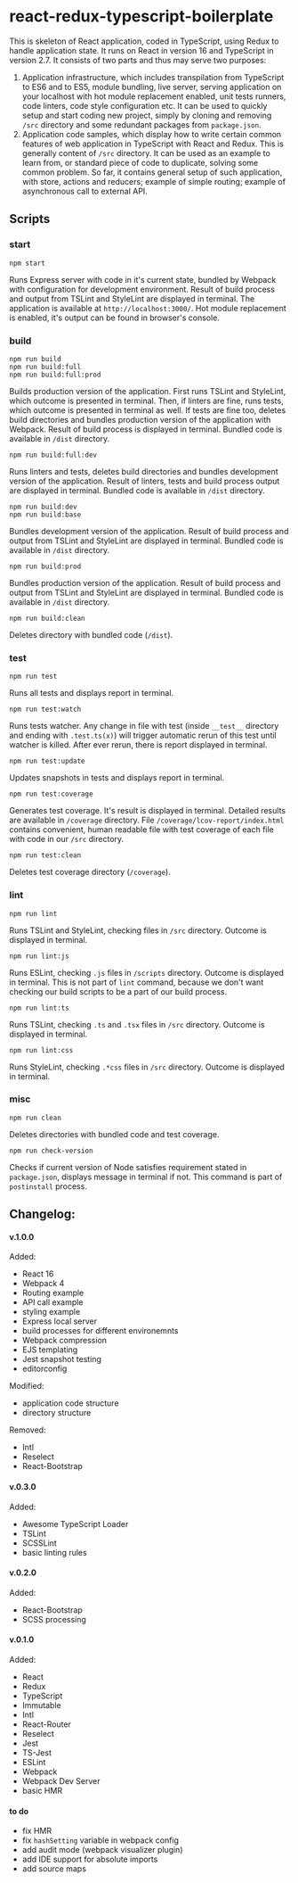 # react-redux-typescript-boilerplate
This is skeleton of React application, coded in TypeScript, using Redux to handle application state. It runs on React in version 16 and TypeScript in version 2.7. It consists of two parts and thus may serve two purposes:

1. Application infrastructure, which includes transpilation from TypeScript to ES6 and to ES5, module bundling, live server, serving application on your localhost with hot module replacement enabled, unit tests runners, code linters, code style configuration etc. It can be used to quickly setup and start coding new project, simply by cloning and removing `/src` directory and some redundant packages from `package.json`.
2. Application code samples, which display how to write certain common features of web application in TypeScript with React and Redux. This is generally content of `/src` directory. It can be used as an example to learn from, or standard piece of code to duplicate, solving some common problem. So far, it contains general setup of such application, with store, actions and reducers; example of simple routing; example of asynchronous call to external API.  

## Scripts

### start
```
npm start
```
Runs Express server with code in it's current state, bundled by Webpack with configuration for development environment. Result of build process and output from TSLint and StyleLint are displayed in terminal. The application is available at `http://localhost:3000/`. Hot module replacement is enabled, it's output can be found in browser's console.

### build
```
npm run build
npm run build:full
npm run build:full:prod
```
Builds production version of the application. First runs TSLint and StyleLint, which outcome is presented in terminal. Then, if linters are fine, runs tests, which outcome is presented in terminal as well. If tests are fine too, deletes build directories and bundles production version of the application with Webpack. Result of build process is displayed in terminal. Bundled code is available in `/dist` directory.

```
npm run build:full:dev
```
Runs linters and tests, deletes build directories and bundles development version of the application. Result of linters, tests and build process output are displayed in terminal. Bundled code is available in `/dist` directory.

```
npm run build:dev
npm run build:base
```
Bundles development version of the application. Result of build process and output from TSLint and StyleLint are displayed in terminal. Bundled code is available in `/dist` directory.

```
npm run build:prod
```
Bundles production version of the application. Result of build process and output from TSLint and StyleLint are displayed in terminal. Bundled code is available in `/dist` directory.

```
npm run build:clean
```
Deletes directory with bundled code (`/dist`).

### test
```
npm run test
```
Runs all tests and displays report in terminal.

```
npm run test:watch
```
Runs tests watcher. Any change in file with test (inside `__test__` directory and ending with `.test.ts(x)`) will trigger automatic rerun of this test until watcher is killed. After ever rerun, there is report displayed in terminal.

```
npm run test:update
```
Updates snapshots in tests and displays report in terminal.

```
npm run test:coverage
``` 
Generates test coverage. It's result is displayed in terminal. Detailed results are available in `/coverage` directory. File `/coverage/lcov-report/index.html` contains convenient, human readable file with test coverage of each file with code in our `/src` directory. 

```
npm run test:clean
```
Deletes test coverage directory (`/coverage`).

### lint
```
npm run lint
```
Runs TSLint and StyleLint, checking files in `/src` directory. Outcome is displayed in terminal.

```
npm run lint:js
```
Runs ESLint, checking `.js` files in `/scripts` directory. Outcome is displayed in terminal. This is not part of `lint` command, because we don't want checking our build scripts to be a part of our build process.

```
npm run lint:ts
```
Runs TSLint, checking `.ts` and `.tsx` files in `/src` directory. Outcome is displayed in terminal.

```
npm run lint:css
```
Runs StyleLint, checking `.*css` files in `/src` directory. Outcome is displayed in terminal. 

### misc
```
npm run clean
```
Deletes directories with bundled code and test coverage.

```
npm run check-version
```
Checks if current version of Node satisfies requirement stated in `package.json`, displays message in terminal if not. This command is part of `postinstall` process.

## Changelog:
#### v.1.0.0
Added:
* React 16
* Webpack 4
* Routing example
* API call example
* styling example
* Express local server
* build processes for different environemnts
* Webpack compression
* EJS templating
* Jest snapshot testing
* editorconfig

Modified:
* application code structure
* directory structure

Removed:
* Intl
* Reselect
* React-Bootstrap

#### v.0.3.0
Added:
* Awesome TypeScript Loader
* TSLint
* SCSSLint
* basic linting rules

#### v.0.2.0
Added:
* React-Bootstrap
* SCSS processing

#### v.0.1.0
Added:
* React
* Redux
* TypeScript
* Immutable
* Intl
* React-Router
* Reselect
* Jest
* TS-Jest
* ESLint
* Webpack
* Webpack Dev Server
* basic HMR

#### to do
- fix HMR
- fix `hashSetting` variable in webpack config
- add audit mode (webpack visualizer plugin)
- add IDE support for absolute imports
- add source maps
